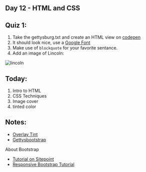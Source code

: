 Day 12 - HTML and CSS
---------------------

Quiz 1:
-------

1. Take the gettysburg.txt and create an HTML view on [codepen](http://codepen.io)
2. It should look nice, use a [Google Font](https://www.google.com/fonts)
3. Make use of `blockquote` for your favorite sentance.
4. Add an image of Lincoln:

![lincoln](http://media-cache-ec0.pinimg.com/736x/ad/f1/b4/adf1b4ff0ac26aef9f0bb9b7d493a2c2.jpg)


Today:
----

1. Intro to HTML
1. CSS Techniques
1. Image cover
1. tinted color


Notes:
----------

* [Overlay Tint](http://codepen.io/jwo/pen/vdlKf?editors=110)
* [Gettysbootstrap](http://codepen.io/jwo/pen/mywyXG)

About Bootstrap

* [Tutorial on Sitepoint](http://www.sitepoint.com/understanding-twitter-bootstrap-3/)
* [Responsive Bootstrap Tutorial](https://www.youtube.com/watch?v=YXVoqJEwqoQ)
